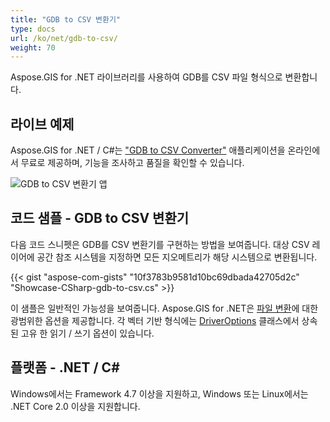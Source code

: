 ```yaml
---
title: "GDB to CSV 변환기"
type: docs
url: /ko/net/gdb-to-csv/
weight: 70
---
```


Aspose.GIS for .NET 라이브러리를 사용하여 GDB를 CSV 파일 형식으로 변환합니다.

## **라이브 예제**

Aspose.GIS for .NET / C#는 ["GDB to CSV Converter"](https://products.aspose.app/gis/conversion/gdb-to-csv) 애플리케이션을 온라인에서 무료로 제공하며, 기능을 조사하고 품질을 확인할 수 있습니다.

![GDB to CSV 변환기 앱](conversion.png)

## **코드 샘플 - GDB to CSV 변환기**

다음 코드 스니펫은 GDB를 CSV 변환기를 구현하는 방법을 보여줍니다. 대상 CSV 레이어에 공간 참조 시스템을 지정하면 모든 지오메트리가 해당 시스템으로 변환됩니다. 

{{< gist "aspose-com-gists" "10f3783b9581d10bc69dbada42705d2c" "Showcase-CSharp-gdb-to-csv.cs" >}}

이 샘플은 일반적인 가능성을 보여줍니다. Aspose.GIS for .NET은 [파일 변환](https://docs.aspose.com/gis/net/vector-layers/)에 대한 광범위한 옵션을 제공합니다. 각 벡터 기반 형식에는 [DriverOptions](https://reference.aspose.com/gis/net/aspose.gis/driveroptions) 클래스에서 상속된 고유 한 읽기 / 쓰기 옵션이 있습니다.

## **플랫폼 - .NET / C#**

Windows에서는 Framework 4.7 이상을 지원하고, Windows 또는 Linux에서는 .NET Core 2.0 이상을 지원합니다.
